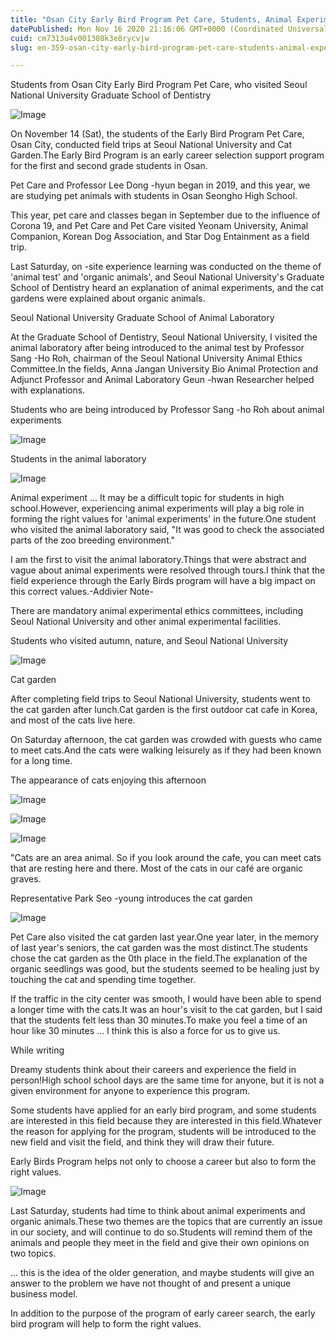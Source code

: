 ```yaml
---
title: "Osan City Early Bird Program Pet Care, Students, Animal Experiments and Organic Animals"
datePublished: Mon Nov 16 2020 21:16:06 GMT+0000 (Coordinated Universal Time)
cuid: cm7313u4v001308k3e8rycvjw
slug: en-359-osan-city-early-bird-program-pet-care-students-animal-experiments-and-organic-animals

---
```



Students from Osan City Early Bird Program Pet Care, who visited Seoul National University Graduate School of Dentistry

![Image](https://cdn.hashnode.com/res/hashnode/image/upload/v1739432321050/610d2b5d-d33c-41a3-bd91-b270a8fe8caa.jpeg)

On November 14 (Sat), the students of the Early Bird Program Pet Care, Osan City, conducted field trips at Seoul National University and Cat Garden.The Early Bird Program is an early career selection support program for the first and second grade students in Osan.

Pet Care and Professor Lee Dong -hyun began in 2019, and this year, we are studying pet animals with students in Osan Seongho High School.

This year, pet care and classes began in September due to the influence of Corona 19, and Pet Care and Pet Care visited Yeonam University, Animal Companion, Korean Dog Association, and Star Dog Entainment as a field trip.

Last Saturday, on -site experience learning was conducted on the theme of 'animal test' and 'organic animals', and Seoul National University's Graduate School of Dentistry heard an explanation of animal experiments, and the cat gardens were explained about organic animals.

Seoul National University Graduate School of Animal Laboratory

At the Graduate School of Dentistry, Seoul National University, I visited the animal laboratory after being introduced to the animal test by Professor Sang -Ho Roh, chairman of the Seoul National University Animal Ethics Committee.In the fields, Anna Jangan University Bio Animal Protection and Adjunct Professor and Animal Laboratory Geun -hwan Researcher helped with explanations.

Students who are being introduced by Professor Sang -ho Roh about animal experiments

![Image](https://cdn.hashnode.com/res/hashnode/image/upload/v1739432324149/f6d7f33d-90d9-44ad-8c75-e55ed203beb3.png)

Students in the animal laboratory

![Image](https://cdn.hashnode.com/res/hashnode/image/upload/v1739432326588/17bdfd84-a2cb-49b3-8607-d5a9de2d3a72.jpeg)

Animal experiment ... It may be a difficult topic for students in high school.However, experiencing animal experiments will play a big role in forming the right values ​​for 'animal experiments' in the future.One student who visited the animal laboratory said, "It was good to check the associated parts of the zoo breeding environment."

I am the first to visit the animal laboratory.Things that were abstract and vague about animal experiments were resolved through tours.I think that the field experience through the Early Birds program will have a big impact on this correct values.-Addivier Note-

There are mandatory animal experimental ethics committees, including Seoul National University and other animal experimental facilities.

Students who visited autumn, nature, and Seoul National University

![Image](https://cdn.hashnode.com/res/hashnode/image/upload/v1739432329457/f533bf7e-035e-4a30-9417-fc96be321160.jpeg)

Cat garden

After completing field trips to Seoul National University, students went to the cat garden after lunch.Cat garden is the first outdoor cat cafe in Korea, and most of the cats live here.

On Saturday afternoon, the cat garden was crowded with guests who came to meet cats.And the cats were walking leisurely as if they had been known for a long time.

The appearance of cats enjoying this afternoon

![Image](https://cdn.hashnode.com/res/hashnode/image/upload/v1739432332049/6a8abc55-2558-48bf-8245-9ec94239c03c.jpeg)

![Image](https://cdn.hashnode.com/res/hashnode/image/upload/v1739432334416/a4c86704-1ca7-440a-b413-ab9436665ae3.jpeg)

![Image](https://cdn.hashnode.com/res/hashnode/image/upload/v1739432336730/3a448aab-03d1-4e99-98d3-376cf1b73784.jpeg)

"Cats are an area animal. So if you look around the cafe, you can meet cats that are resting here and there. Most of the cats in our café are organic graves.

Representative Park Seo -young introduces the cat garden

![Image](https://cdn.hashnode.com/res/hashnode/image/upload/v1739432339595/e59b5564-29ca-43dd-9b5c-bd5ccc19e21e.png)

Pet Care also visited the cat garden last year.One year later, in the memory of last year's seniors, the cat garden was the most distinct.The students chose the cat garden as the 0th place in the field.The explanation of the organic seedlings was good, but the students seemed to be healing just by touching the cat and spending time together.

If the traffic in the city center was smooth, I would have been able to spend a longer time with the cats.It was an hour's visit to the cat garden, but I said that the students felt less than 30 minutes.To make you feel a time of an hour like 30 minutes ... I think this is also a force for us to give us.

While writing

Dreamy students think about their careers and experience the field in person!High school school days are the same time for anyone, but it is not a given environment for anyone to experience this program.

Some students have applied for an early bird program, and some students are interested in this field because they are interested in this field.Whatever the reason for applying for the program, students will be introduced to the new field and visit the field, and think they will draw their future.

Early Birds Program helps not only to choose a career but also to form the right values.

![Image](https://cdn.hashnode.com/res/hashnode/image/upload/v1739432341727/8276b137-7c1d-4257-9339-ec2bba3dd48a.jpeg)

Last Saturday, students had time to think about animal experiments and organic animals.These two themes are the topics that are currently an issue in our society, and will continue to do so.Students will remind them of the animals and people they meet in the field and give their own opinions on two topics.

... this is the idea of ​​the older generation, and maybe students will give an answer to the problem we have not thought of and present a unique business model.

In addition to the purpose of the program of early career search, the early bird program will help to form the right values.